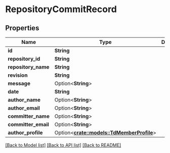 # RepositoryCommitRecord

## Properties

Name | Type | Description | Notes
------------ | ------------- | ------------- | -------------
**id** | **String** |  | 
**repository_id** | **String** |  | 
**repository_name** | **String** |  | 
**revision** | **String** |  | 
**message** | Option<**String**> |  | [optional]
**date** | **String** |  | 
**author_name** | Option<**String**> |  | [optional]
**author_email** | Option<**String**> |  | [optional]
**committer_name** | Option<**String**> |  | [optional]
**committer_email** | Option<**String**> |  | [optional]
**author_profile** | Option<[**crate::models::TdMemberProfile**](TD_MemberProfile.md)> |  | [optional]

[[Back to Model list]](../README.md#documentation-for-models) [[Back to API list]](../README.md#documentation-for-api-endpoints) [[Back to README]](../README.md)


